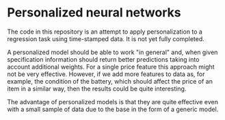 # Personalized neural networks
The code in this repository is an attempt to apply personalization to a regression task using time-stamped data. It is not yet fully completed. 

A personalized model should be able to work "in general" and, when given specification information should return better predictions taking into account additional weights.
For a single price feature this approach might not be very effective.
However, if we add more features to data as, for example, the condition of the battery, which should affect the price of an item in a similar way, then the results could be quite interesting.

The advantage of personalized models is that they are quite effective even with a small sample of data due to the base in the form of a generic model.